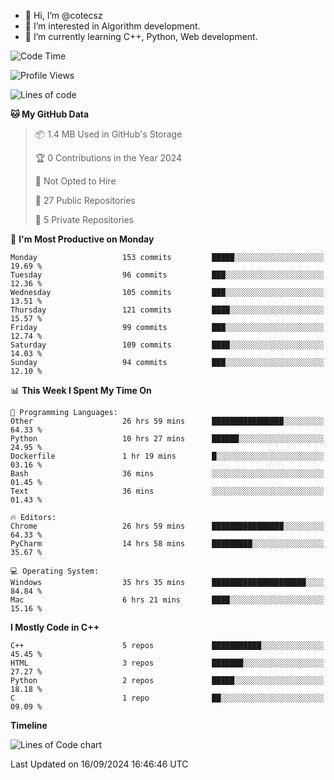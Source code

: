 - 👋 Hi, I’m @cotecsz
- 👀 I’m interested in Algorithm development.
- 🌱 I’m currently learning C++, Python, Web development.

<!---
cotecsz/cotecsz is a ✨ special ✨ repository because its `README.md` (this file) appears on your GitHub profile.
You can click the Preview link to take a look at your changes.
--->

<!--START_SECTION:waka-->
![Code Time](http://img.shields.io/badge/Code%20Time-1%2C725%20hrs%2023%20mins-blue)

![Profile Views](http://img.shields.io/badge/Profile%20Views-0-blue)

![Lines of code](https://img.shields.io/badge/From%20Hello%20World%20I%27ve%20Written-1.2%20million%20lines%20of%20code-blue)

**🐱 My GitHub Data** 

> 📦 1.4 MB Used in GitHub's Storage 
 > 
> 🏆 0 Contributions in the Year 2024
 > 
> 🚫 Not Opted to Hire
 > 
> 📜 27 Public Repositories 
 > 
> 🔑 5 Private Repositories 
 > 
📅 **I'm Most Productive on Monday** 

```text
Monday                   153 commits         █████░░░░░░░░░░░░░░░░░░░░   19.69 % 
Tuesday                  96 commits          ███░░░░░░░░░░░░░░░░░░░░░░   12.36 % 
Wednesday                105 commits         ███░░░░░░░░░░░░░░░░░░░░░░   13.51 % 
Thursday                 121 commits         ████░░░░░░░░░░░░░░░░░░░░░   15.57 % 
Friday                   99 commits          ███░░░░░░░░░░░░░░░░░░░░░░   12.74 % 
Saturday                 109 commits         ████░░░░░░░░░░░░░░░░░░░░░   14.03 % 
Sunday                   94 commits          ███░░░░░░░░░░░░░░░░░░░░░░   12.10 % 
```


📊 **This Week I Spent My Time On** 

```text
💬 Programming Languages: 
Other                    26 hrs 59 mins      ████████████████░░░░░░░░░   64.33 % 
Python                   10 hrs 27 mins      ██████░░░░░░░░░░░░░░░░░░░   24.95 % 
Dockerfile               1 hr 19 mins        █░░░░░░░░░░░░░░░░░░░░░░░░   03.16 % 
Bash                     36 mins             ░░░░░░░░░░░░░░░░░░░░░░░░░   01.45 % 
Text                     36 mins             ░░░░░░░░░░░░░░░░░░░░░░░░░   01.43 % 

🔥 Editors: 
Chrome                   26 hrs 59 mins      ████████████████░░░░░░░░░   64.33 % 
PyCharm                  14 hrs 58 mins      █████████░░░░░░░░░░░░░░░░   35.67 % 

💻 Operating System: 
Windows                  35 hrs 35 mins      █████████████████████░░░░   84.84 % 
Mac                      6 hrs 21 mins       ████░░░░░░░░░░░░░░░░░░░░░   15.16 % 
```

**I Mostly Code in C++** 

```text
C++                      5 repos             ███████████░░░░░░░░░░░░░░   45.45 % 
HTML                     3 repos             ███████░░░░░░░░░░░░░░░░░░   27.27 % 
Python                   2 repos             █████░░░░░░░░░░░░░░░░░░░░   18.18 % 
C                        1 repo              ██░░░░░░░░░░░░░░░░░░░░░░░   09.09 % 
```



**Timeline**

![Lines of Code chart](https://raw.githubusercontent.com/cotecsz/cotecsz/master/assets/bar_graph.png)


 Last Updated on 16/09/2024 16:46:46 UTC
<!--END_SECTION:waka-->
